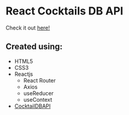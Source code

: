 # React Cocktails DB API

Check it out [here!](https://ianbrdeguzman.github.io/react-cocktails/)

## Created using:

-   HTML5
-   CSS3
-   Reactjs
    -   React Router
    -   Axios
    -   useReducer
    -   useContext
-   [CocktailDBAPI](https://www.thecocktaildb.com/api.php)
